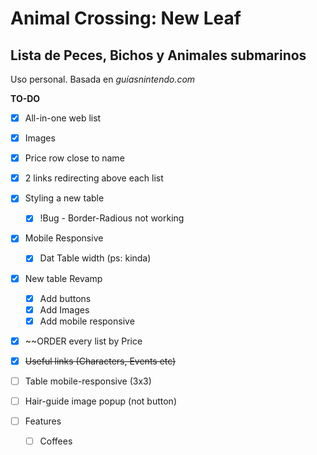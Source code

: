 # Animal Crossing: New Leaf
## Lista de Peces, Bichos y Animales submarinos
Uso personal. Basada en *guíasnintendo.com*

**TO-DO**
- [x] All-in-one web list
- [x] Images
- [x] Price row close to name
- [x] 2 links redirecting above each list
- [x] Styling a new table
    - [x] !Bug - Border-Radious not working
- [x] Mobile Responsive
    - [x] Dat Table width (ps: kinda)
- [x] New table Revamp
    - [x] Add buttons
    - [x] Add Images
    - [x] Add mobile responsive
- [x] ~~ORDER every list by Price
- [x] ~~Useful links (Characters, Events etc)~~

- [ ] Table mobile-responsive (3x3)
- [ ] Hair-guide image popup (not button)
- [ ] Features
    - [ ] Coffees
